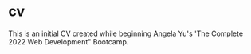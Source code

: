 # cv

This is an initial CV created while beginning Angela Yu's 'The Complete 2022 Web Development" Bootcamp.
